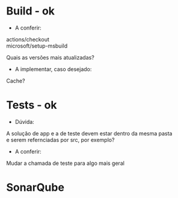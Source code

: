 # Build - ok

- A conferir:

actions/checkout <br>
microsoft/setup-msbuild

Quais as versões mais atualizadas?

- A implementar, caso desejado:

Cache?

# Tests - ok

- Dúvida:

A solução de app e a de teste devem estar dentro da mesma pasta <br>
e serem refernciadas por src, por exemplo?

- A conferir:

Mudar a chamada de teste para algo mais geral

# SonarQube

